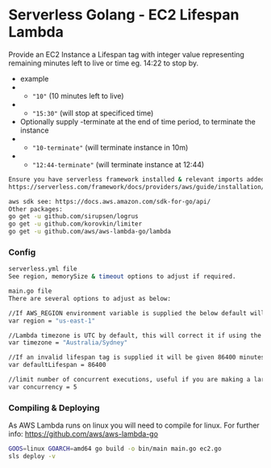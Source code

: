 # Serverless Golang - EC2 Lifespan Lambda

Provide an EC2 Instance a Lifespan tag with integer value representing remaining minutes left to live or time eg. 14:22 to stop by.


- example
- - `"10"` (10 minutes left to live)
- - `"15:30"` (will stop at specificed time)
- Optionally supply -terminate at the end of time period, to terminate the instance
- - `"10-terminate"` (will terminate instance in 10m)
- - `"12:44-terminate"` (will terminate instance at 12:44)

```sh
Ensure you have serverless framework installed & relevant imports added, see within .go files
https://serverless.com/framework/docs/providers/aws/guide/installation/

aws sdk see: https://docs.aws.amazon.com/sdk-for-go/api/
Other packages:
go get -u github.com/sirupsen/logrus
go get -u github.com/korovkin/limiter
go get -u github.com/aws/aws-lambda-go/lambda
```



### Config
```sh
serverless.yml file
See region, memorySize & timeout options to adjust if required.

main.go file
There are several options to adjust as below:

//If AWS_REGION environment variable is supplied the below default will be overwritten
var region = "us-east-1" 

//Lambda timezone is UTC by default, this will correct it if using the timestamp option
var timezone = "Australia/Sydney" 

//If an invalid lifespan tag is supplied it will be given 86400 minutes to like == 1 day
var defaultLifespan = 86400 

//limit number of concurrent executions, useful if you are making a large amount of calls to the EC2 API service
var concurrency = 5 

```

### Compiling & Deploying

As AWS Lambda runs on linux you will need to compile for linux.
For further info: https://github.com/aws/aws-lambda-go

```sh
GOOS=linux GOARCH=amd64 go build -o bin/main main.go ec2.go
sls deploy -v
```